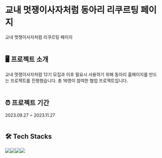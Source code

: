 # 교내 멋쟁이사자처럼 동아리 리쿠르팅 페이지
교내 멋쟁이사자처럼 리쿠르팅 페이지
<br/><br/>

## 🖥️ 프로젝트 소개
교내 멋쟁이사자처럼 12기 모집과 이후 필요시 사용하기 위해 동아리 홈페이지를 만드는 프로젝트를 진행했습니다.
총 16명이 참여한 협업 프로젝트입니다.
<br/><br/>

## ⏰ 프로젝트 기간
2023.09.27 ~ 2023.11.27
<br/><br/>

## 🛠️ Tech Stacks
<div style="display:flex; flex-direction:row;">
  <img src="https://img.shields.io/badge/React-61DAFB?style=flat&logo=React&logoColor=black"/>
  <img src="https://img.shields.io/badge/Spring-6DB33F?style=flat&logo=Spring&logoColor=white"/>
  <img src="https://img.shields.io/badge/django-092E20?style=flat&logo=django&logoColor=white"/>
  <img src="https://img.shields.io/badge/MySQL-4479A1?style=flat&logo=MySQL&logoColor=white"/>
</div>
<br/>

